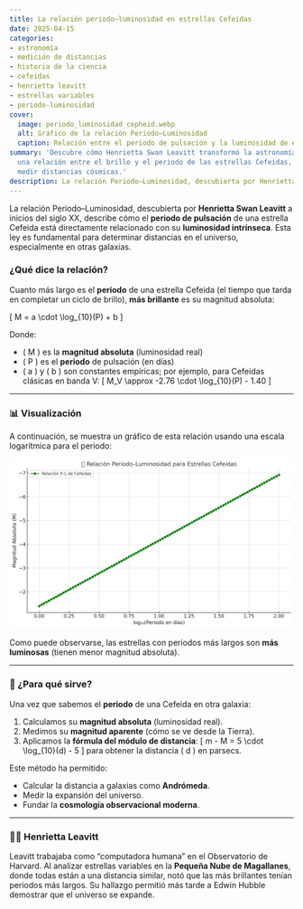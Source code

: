 ```yaml
---
title: La relación periodo–luminosidad en estrellas Cefeidas
date: 2025-04-15
categories:
- astronomía
- medición de distancias
- historia de la ciencia
- cefeidas
- henrietta leavitt
- estrellas variables
- periodo-luminosidad
cover:
  image: periodo_luminosidad_cepheid.webp
  alt: Gráfico de la relación Periodo–Luminosidad
  caption: Relación entre el periodo de pulsación y la luminosidad de estrellas Cefeidas clásicas.
summary: 'Descubre cómo Henrietta Swan Leavitt transformó la astronomía al encontrar
  una relación entre el brillo y el periodo de las estrellas Cefeidas, clave para
  medir distancias cósmicas.'
description: La relación Periodo–Luminosidad, descubierta por Henrietta Swan Leavitt a inicios del siglo XX, describe cómo el periodo de pulsación de una estrella Cefeida...
---
```


La relación Periodo–Luminosidad, descubierta por **Henrietta Swan Leavitt** a inicios del siglo XX, describe cómo el **periodo de pulsación** de una estrella Cefeida está directamente relacionado con su **luminosidad intrínseca**. Esta ley es fundamental para determinar distancias en el universo, especialmente en otras galaxias.

### ¿Qué dice la relación?

Cuanto más largo es el **periodo** de una estrella Cefeida (el tiempo que tarda en completar un ciclo de brillo), **más brillante** es su magnitud absoluta:

\[
M = a \cdot \log_{10}(P) + b
\]

Donde:
- \( M \) es la **magnitud absoluta** (luminosidad real)
- \( P \) es el **periodo** de pulsación (en días)
- \( a \) y \( b \) son constantes empíricas; por ejemplo, para Cefeidas clásicas en banda V:
  \[
  M_V \approx -2.76 \cdot \log_{10}(P) - 1.40
  \]

---

### 📊 Visualización

A continuación, se muestra un gráfico de esta relación usando una escala logarítmica para el periodo:

![Relación Periodo–Luminosidad](periodo_luminosidad_cepheid.webp)

Como puede observarse, las estrellas con periodos más largos son **más luminosas** (tienen menor magnitud absoluta).

---

### 🧭 ¿Para qué sirve?

Una vez que sabemos el **periodo** de una Cefeida en otra galaxia:

1. Calculamos su **magnitud absoluta** (luminosidad real).
2. Medimos su **magnitud aparente** (cómo se ve desde la Tierra).
3. Aplicamos la **fórmula del módulo de distancia**:
   \[
   m - M = 5 \cdot \log_{10}(d) - 5
   \]
   para obtener la distancia \( d \) en parsecs.

Este método ha permitido:
- Calcular la distancia a galaxias como **Andrómeda**.
- Medir la expansión del universo.
- Fundar la **cosmología observacional moderna**.

---

### 👩‍🔬 Henrietta Leavitt

Leavitt trabajaba como “computadora humana” en el Observatorio de Harvard. Al analizar estrellas variables en la **Pequeña Nube de Magallanes**, donde todas están a una distancia similar, notó que las más brillantes tenían periodos más largos. Su hallazgo permitió más tarde a Edwin Hubble demostrar que el universo se expande.